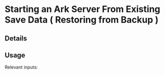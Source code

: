 # Starting an Ark Server From Existing Save Data ( Restoring from Backup )


## Details


## Usage
Relevant inputs:

```HCL

```